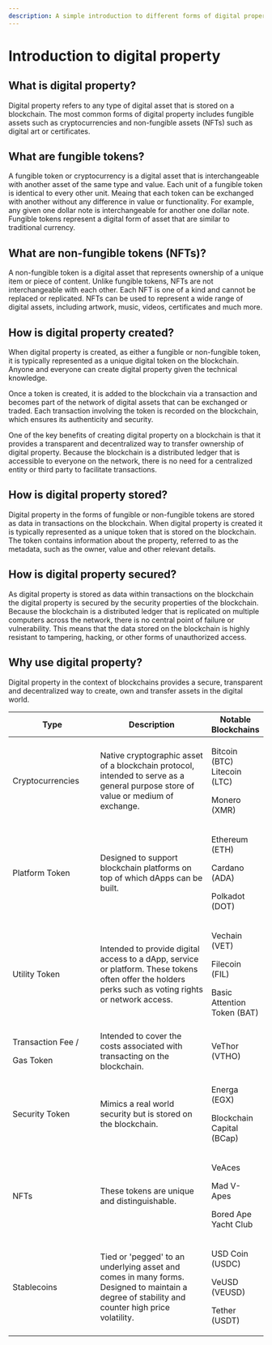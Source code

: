 ```yaml
---
description: A simple introduction to different forms of digital property.
---
```


# Introduction to digital property

## What is digital property?

Digital property refers to any type of digital asset that is stored on a blockchain. The most common forms of digital property includes fungible assets such as cryptocurrencies and non-fungible assets (NFTs) such as digital art or certificates.

## What are fungible tokens?&#x20;

A fungible token or cryptocurrency is a digital asset that is interchangeable with another asset of the same type and value. Each unit of a fungible token is identical to every other unit. Meaing that each token can be exchanged with another without any difference in value or functionality. For example, any given one dollar note is interchangeable for another one dollar note. Fungible tokens represent a digital form of asset that are similar to traditional currency.

## What are non-fungible tokens (NFTs)?

A non-fungible token is a digital asset that represents ownership of a unique item or piece of content. Unlike fungible tokens, NFTs are not interchangeable with each other. Each NFT is one of a kind and cannot be replaced or replicated. NFTs can be used to represent a wide range of digital assets, including artwork, music, videos, certificates and much more.

## How is digital property created?

When digital property is created, as either a fungible or non-fungible token, it is typically represented as a unique digital token on the blockchain. Anyone and everyone can create digital property given the technical knowledge.

Once a token is created, it is added to the blockchain via a transaction and becomes part of the network of digital assets that can be exchanged or traded. Each transaction involving the token is recorded on the blockchain, which ensures its authenticity and security.

One of the key benefits of creating digital property on a blockchain is that it provides a transparent and decentralized way to transfer ownership of digital property. Because the blockchain is a distributed ledger that is accessible to everyone on the network, there is no need for a centralized entity or third party to facilitate transactions.

## How is digital property stored?

Digital property in the forms of fungible or non-fungible tokens are stored as data in transactions on the blockchain. When digital property is created it is typically represented as a unique token that is stored on the blockchain. The token contains information about the property, referred to as the metadata, such as the owner, value and other relevant details.

## How is digital property secured?

As digital property is stored as data within transactions on the blockchain the digital property is secured by the security properties of the blockchain. Because the blockchain is a distributed ledger that is replicated on multiple computers across the network, there is no central point of failure or vulnerability. This means that the data stored on the blockchain is highly resistant to tampering, hacking, or other forms of unauthorized access.

## Why use digital property?

Digital property in the context of blockchains provides a secure, transparent and decentralized way to create, own and transfer assets in the digital world.



<table><thead><tr><th width="189.33333333333331">Type</th><th width="312">Description</th><th>Notable Blockchains</th></tr></thead><tbody><tr><td>Cryptocurrencies </td><td>Native cryptographic asset of a blockchain protocol, intended to serve as a general purpose store of value or medium of exchange.</td><td><p>Bitcoin (BTC)<br>Litecoin (LTC)</p><p>Monero (XMR)</p></td></tr><tr><td>Platform Token</td><td>Designed to support blockchain platforms on top of which dApps can be built.</td><td><p>Ethereum (ETH)</p><p>Cardano (ADA)</p><p>Polkadot (DOT)</p><p></p></td></tr><tr><td>Utility Token</td><td>Intended to provide digital access to a dApp, service or platform. These tokens often offer the holders perks such as voting rights or network access.</td><td><p>Vechain (VET)</p><p>Filecoin (FIL)</p><p>Basic Attention Token (BAT)</p></td></tr><tr><td><p>Transaction Fee /</p><p>Gas Token</p></td><td>Intended to cover the costs associated with transacting on the blockchain. </td><td>VeThor (VTHO)</td></tr><tr><td>Security Token</td><td>Mimics a real world security but is stored on the blockchain. </td><td><p>Energa (EGX)</p><p>Blockchain Capital (BCap)</p></td></tr><tr><td>NFTs</td><td>These tokens are unique and distinguishable.</td><td><p>VeAces</p><p>Mad V-Apes</p><p>Bored Ape Yacht Club</p></td></tr><tr><td>Stablecoins</td><td>Tied or 'pegged' to an underlying asset and comes in many forms. Designed to maintain a degree of stability and counter high price volatility. </td><td><p>USD Coin (USDC)</p><p>VeUSD (VEUSD)</p><p>Tether (USDT)</p></td></tr></tbody></table>
